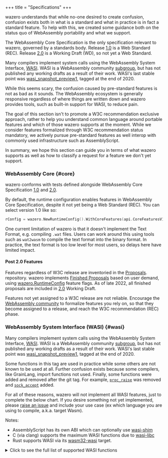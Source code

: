 +++
title = "Specifications"
+++

wazero understands that while no-one desired to create confusion, confusion
exists both in what is a standard and what in practice is in fact a standard
feature. To help with this, we created some guidance both on the status quo
of WebAssembly portability and what we support.

The WebAssembly Core Specification is the only specification relevant to
wazero, governed by a standards body. Release [1.0][1] is a Web Standard (REC).
Release [2.0][2] is a Working Draft (WD), so not yet a Web Standard.

Many compilers implement system calls using the WebAssembly System Interface,
[WASI][5]. WASI is a WebAssembly community [subgroup][3], but has not published
any working drafts as a result of their work. WASI's last stable point was
[wasi_snapshot_preview1][4], tagged at the end of 2020.

While this seems scary, the confusion caused by pre-standard features is not as
bad as it sounds. The WebAssembly ecosystem is generally responsive regardless
of where things are written down and wazero provides tools, such as built-in
support for WASI, to reduce pain.

The goal of this section isn't to promote a W3C recommendation exclusive
approach, rather to help you understand common language around portable
features and which of those wazero supports at the moment. While we consider
features formalized through W3C recommendation status mandatory, we actively
pursue pre-standard features as well interop with commonly used infrastructure
such as AssemblyScript.

In summary, we hope this section can guide you in terms of what wazero supports
as well as how to classify a request for a feature we don't yet support.

### WebAssembly Core {#core}
wazero conforms with tests defined alongside WebAssembly Core
Specification [1.0][1] and [2.0][14].

By default, the runtime configuration enables features in WebAssembly Core
Specification, despite it not yet being a Web Standard (REC). You can select
version 1.0 like so:
```go
rConfig = wazero.NewRuntimeConfig().WithCoreFeatures(api.CoreFeaturesV1)
```

One current limitation of wazero is that it doesn't implement the Text
Format, e.g. compiling `.wat` files. Users can work around this using tools such as `wat2wasm` to
compile the text format into the binary format. In practice, the text format is
too low level for most users, so delays here have limited impact.

#### Post 2.0 Features
Features regardless of W3C release are inventoried in the [Proposals][10].
repository. wazero implements [Finished Proposals][11] based on user demand,
using [wazero.RuntimeConfig][7] feature flags. As of late 2022, all finished
proposals are included in [2.0][14] Working Draft.

Features not yet assigned to a W3C release are not reliable. Encourage the
[WebAssembly community][12] to formalize features you rely on, so that they
become assigned to a release, and reach the W3C recommendation (REC) phase.

### WebAssembly System Interface (WASI) {#wasi}

Many compilers implement system calls using the WebAssembly System Interface,
[WASI][5]. WASI is a WebAssembly community [subgroup][3], but has not published
any working drafts as a result of their work. WASI's last stable point was
[wasi_snapshot_preview1][4], tagged at the end of 2020.

Some functions in this tag are used in practice while some others are not known
to be used at all. Further confusion exists because some compilers, like
GrainLang, import functions not used. Finally, some functions were added and
removed after the git tag. For example, [`proc_raise`][13] was removed and
[`sock_accept`][15] added.

For all of these reasons, wazero will not implement all WASI features, just to
complete the below chart. If you desire something not yet implemented, please
[raise an issue](https://github.com/tetratelabs/wazero/issues/new) and include
your use case (ex which language you are using to compile, a.k.a. target Wasm).

Notes:
 * AssemblyScript has its own ABI which can optionally use [wasi-shim][17]
 * C (via clang) supports the maximum WASI functions due to [wasi-libc][16]
 * Rust supports WASI via its [wasm32-wasi][18] target.

<details><summary>Click to see the full list of supported WASI functions</summary>
<p>

| Function                | Status |     Known Usage |
|:------------------------|:------:|----------------:|
| args_get                |   ✅    |          TinyGo |
| args_sizes_get          |   ✅    |          TinyGo |
| environ_get             |   ✅    |          TinyGo |
| environ_sizes_get       |   ✅    |          TinyGo |
| clock_res_get           |   ✅    |                 |
| clock_time_get          |   ✅    |          TinyGo |
| fd_advise               |   👷   |                 |
| fd_allocate             |   ✅    |            Rust |
| fd_close                |   ✅    |          TinyGo |
| fd_datasync             |   ✅    |            Rust |
| fd_fdstat_get           |   ✅    |          TinyGo |
| fd_fdstat_set_flags     |   ✅    |            Rust |
| fd_fdstat_set_rights    |   💀   |                 |
| fd_filestat_get         |   ✅    |             Zig |
| fd_filestat_set_size    |   ✅    |        Rust,Zig |
| fd_filestat_set_times   |   ✅    |        Rust,Zig |
| fd_pread                |   ✅    |             Zig |
| fd_prestat_get          |   ✅    | Rust,TinyGo,Zig |
| fd_prestat_dir_name     |   ✅    | Rust,TinyGo,Zig |
| fd_pwrite               |   ✅    |        Rust,Zig |
| fd_read                 |   ✅    | Rust,TinyGo,Zig |
| fd_readdir              |   ✅    |        Rust,Zig |
| fd_renumber             |   ✅    |            libc |
| fd_seek                 |   ✅    |          TinyGo |
| fd_sync                 |   ✅    |              Go |
| fd_tell                 |   ✅    |            Rust |
| fd_write                |   ✅    | Rust,TinyGo,Zig |
| path_create_directory   |   ✅    | Rust,TinyGo,Zig |
| path_filestat_get       |   ✅    | Rust,TinyGo,Zig |
| path_filestat_set_times |   ✅    |       Rust,libc |
| path_link               |   ✅    |        Rust,Zig |
| path_open               |   ✅    | Rust,TinyGo,Zig |
| path_readlink           |   ✅    |        Rust,Zig |
| path_remove_directory   |   ✅    | Rust,TinyGo,Zig |
| path_rename             |   ✅    | Rust,TinyGo,Zig |
| path_symlink            |   ✅    |        Rust,Zig |
| path_unlink_file        |   ✅    | Rust,TinyGo,Zig |
| poll_oneoff             |   ✅    | Rust,TinyGo,Zig |
| proc_exit               |   ✅    | Rust,TinyGo,Zig |
| proc_raise              |   💀   |                 |
| sched_yield             |   ✅    |            Rust |
| random_get              |   ✅    | Rust,TinyGo,Zig |
| sock_accept             |   ❌    |                 |
| sock_recv               |   ❌    |                 |
| sock_send               |   ❌    |                 |
| sock_shutdown           |   ❌    |                 |

Note: 💀 means the function was later removed from WASI.

</p>
</details>

[1]: https://www.w3.org/TR/2019/REC-wasm-core-1-20191205/
[2]: https://www.w3.org/TR/2022/WD-wasm-core-2-20220419/
[3]: https://github.com/WebAssembly/meetings/blob/main/process/subgroups.md
[4]: https://github.com/WebAssembly/WASI/blob/snapshot-01/phases/snapshot/docs.md
[5]: https://github.com/WebAssembly/WASI
[6]: https://github.com/WebAssembly/spec/tree/wg-1.0/test/core
[7]: https://pkg.go.dev/github.com/tetratelabs/wazero#RuntimeConfig
[9]: https://github.com/tetratelabs/wazero/issues/59
[10]: https://github.com/WebAssembly/proposals
[11]: https://github.com/WebAssembly/proposals/blob/main/finished-proposals.md
[12]: https://www.w3.org/community/webassembly/
[13]: https://github.com/WebAssembly/WASI/pull/136
[14]: https://github.com/WebAssembly/spec/tree/d39195773112a22b245ffbe864bab6d1182ccb06/test/core
[15]: https://github.com/WebAssembly/WASI/pull/458
[16]: https://github.com/WebAssembly/wasi-libc
[17]: https://github.com/AssemblyScript/wasi-shim
[18]: https://github.com/rust-lang/rust/tree/1.68.0/library/std/src/sys/wasi
